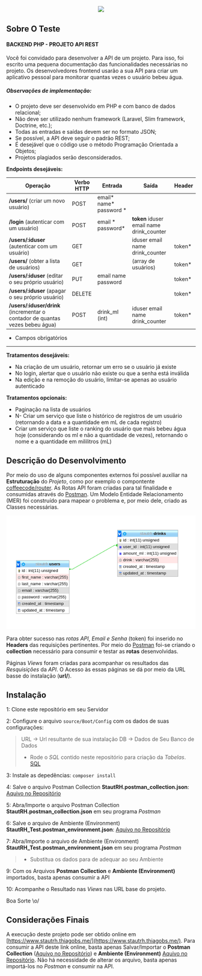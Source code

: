 <p align="center" color="red"><img src="https://media.licdn.com/dms/image/C510BAQEzFfkMC-6xXg/company-logo_200_200/0?e=2159024400&v=beta&t=XnjmAM49QduUXywmwqX3_1sgpGBbTt8uy1Vs1h19up8" width="400"></p>

## Sobre O Teste
#### BACKEND PHP - PROJETO API REST

Você foi convidado para desenvolver a API de um projeto. Para isso, foi escrito uma
pequena documentação das funcionalidades necessárias no projeto. Os desenvolvedores
frontend usarão a sua API para criar um aplicativo pessoal para monitorar quantas vezes o
usuário bebeu água.

##### Observações de implementação:

- O projeto deve ser desenvolvido em PHP e com banco de dados relacional;
- Não​ deve ser utilizado nenhum framework (Laravel, Slim framework, Doctrine, etc.);
- Todas as entradas e saídas devem ser no formato JSON;
- Se possível, a API deve seguir o padrão REST;
- É desejável que o código use o método Programação Orientada a Objetos;
- Projetos plagiados serão desconsiderados.

**Endpoints desejáveis:**

Operação | Verbo HTTP |  Entrada  | Saída | Header
---|--------------| --------------|-------|---------|
**/users/** (criar um novo usuário) | POST | email* name* password * |      |        |
**/login** (autenticar com um usuário) | POST | email * password* |  **token** iduser email name drink_counter    |        |
**/users/:iduser** (autenticar com um usuário) | GET | |  iduser email name drink_counter    | token*  |
**/users/** (obter a lista de usuários) | GET | |  (array de usuários)  | token*  |
**/users/:iduser** (editar o seu próprio usuário) | PUT | email name password|   | token*  |
**/users/:iduser** (apagar o seu próprio usuário) | DELETE | |   | token*  |
**/users/:iduser/drink** (incrementar o contador de quantas vezes bebeu água) | POST | drink_ml (int) | iduser email name drink_counter  | token*  |

* Campos obrigatórios

***
 
 **Tratamentos desejáveis:**
 
- Na criação de um usuário, retornar um erro se o usuário já existe
- No login, alertar que o usuário não existe ou que a senha está inválida
- Na edição e na remoção do usuário, limitar-se apenas ao usuário autenticado

**Tratamentos opcionais:**

- Paginação na lista de usuários
- N- Criar um serviço que liste o histórico de registros de um usuário (retornando a data e
a quantidade em mL de cada registro)
- Criar um serviço que liste o ranking do usuário que mais bebeu água ​ hoje
(considerando os ml e não a quantidade de vezes), retornando o nome e a
quantidade em mililitros (mL)

## Descrição do Desenvolvimento

Por meio do uso de alguns componentes externos foi possível auxiliar na **Estruturação** do *Projeto*, como por exemplo o compontente [coffeecode/router](https://packagist.org/packages/coffeecode/router). As Rotas API foram criadas para tal finalidade e consumidas através do [Postman](https://www.postman.com/). Um Modelo Entidade Relacionamento (MER) foi construído para mapear o problema e, por meio dele, criado as Classes necessárias.

<p align="center"><img src="https://github.com/thiagobs-webdev/stautrh/blob/master/_modeling/db/DeepinScreenshot_select-area_20200614204928.png" width="600"></p>

Para obter sucesso nas *rotas API*, *Email e Senha* (token) foi inserido no **Headers** das requisições pertinentes.
Por meio do [Postman](https://www.postman.com/) foi-se criando o **collection** necessário para consumir e testar as **rotas** desenvolvidas.

Páginas *Views* foram criadas para acompanhar os resultados das *Resquisições* da *API*. O Acesso às essas páginas se dá por meio da URL basse do instalação (**url/**).

## Instalação

1: Clone este repositório em seu Servidor

2: Configure o arquivo `source/Boot/Config` com os dados de suas configurações: 

>   URL -> Url resultante de sua instalação
>   DB -> Dados de Seu Banco de Dados
> - Rode o *SQL* contido neste repositório para criação da *Tabelas*. [SQL](https://github.com/thiagobs-webdev/stautrh/blob/master/_modeling/db/stautrh.sql)

3: Instale as depedências: `composer install`

4: Salve o arquivo Postman Collection **StautRH.postman_collection.json**: [Aquivo no Repositório](https://github.com/thiagobs-webdev/stautrh/blob/master/_files/StautRH.postman_collection.json)

5: Abra/Importe  o arquivo Postman Collection **StautRH.postman_collection.json** em seu programa *Postman*

6: Salve o arquivo de Ambiente (Environment) **StautRH_Test.postman_environment.json**: [Aquivo no Repositório](https://github.com/thiagobs-webdev/stautrh/blob/master/_files/StautRH_Test.postman_environment.json)

7: Abra/Importe  o arquivo de Ambiente (Environment) **StautRH_Test.postman_environment.json** em seu programa *Postman*

> - Substitua os dados para de adequar ao seu Ambiente

9: Com os Arquivos **Postman Collection** e **Ambiente (Environment)** importados, basta apenas consumir a API

10: Acompanhe o Resultado nas *Views* nas URL base do projeto.

Boa Sorte \o/


## Considerações Finais

A execução deste projeto pode ser obtido online em [https://www.stautrh.thiagobs.me/](https://www.stautrh.thiagobs.me/).
Para consumir a API deste link online, basta apenas Salvar/Importar o **Postman Collection** ([Aquivo no Repositório](https://github.com/thiagobs-webdev/stautrh/blob/master/_files/StautRH.postman_collection.json)) e ****Ambiente (Environment)**** [Aquivo no Repositório](https://github.com/thiagobs-webdev/stautrh/blob/master/_files/StautRH_Test.postman_environment.json). Não há necessidade de alterar os arquivo, basta apenas importá-los no *Postman* e consumir na API.
